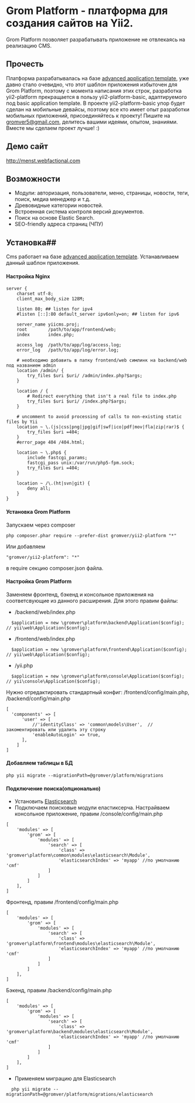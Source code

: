 # Grom Platform - платформа для создания сайтов на Yii2.

Grom Platform позволяет разрабатывать приложение не отвлекаясь на реализацию CMS.

## Прочесть
Платформа разрабатывалась на базе [advanced application template](http://www.yiiframework.com/doc-2.0/guide-tutorial-advanced-app.html), уже давно стало очевидно, что этот шаблон приложения избыточен для Grom Platform, поэтому с момента написания этих строк, разработка yii2-platform прекращается в пользу yii2-platform-basic, адаптируемого под basic application template. В проекте yii2-platform-basic упор будет сделан на мобильные девайсы, поэтому все кто имеет опыт разработки мобильных приложений, присоединяйтесь к проекту! Пишите на gromver5@gmail.com, делитесь вашими идеями, опытом, знаниями. Вместе мы сделаем проект лучше! :)

## Демо сайт
http://menst.webfactional.com

## Возможности

* Модули: авторизация, пользователи, меню, страницы, новости, теги, поиск, медиа менеджер и т.д.
* Древовидные категории новостей.
* Встроенная система контроля версий документов.
* Поиск на основе Elastic Search.
* SEO-friendly адреса страниц (ЧПУ)

## Установка##

Cms работает на базе [advanced application template](http://www.yiiframework.com/doc-2.0/guide-tutorial-advanced-app.html). Устанавливаем данный шаблон приложения.

#### Настройка Nginx
```nginx
server {
    charset utf-8;
    client_max_body_size 128M;

    listen 80; ## listen for ipv4
    #listen [::]:80 default_server ipv6only=on; ## listen for ipv6

    server_name yiicms.proj;
    root        /path/to/app/frontend/web;
    index       index.php;

    access_log  /path/to/app/log/access.log;
    error_log   /path/to/app/log/error.log;

    # необходимо добавить в папку frontend/web симлинк на backend/web под названием admin
	location /admin/ {
        try_files $uri $uri/ /admin/index.php?$args;
    }

    location / {
		# Redirect everything that isn't a real file to index.php
        try_files $uri $uri/ /index.php?$args;
    }

    # uncomment to avoid processing of calls to non-existing static files by Yii
    location ~ \.(js|css|png|jpg|gif|swf|ico|pdf|mov|fla|zip|rar)$ {
        try_files $uri =404;
    }
    #error_page 404 /404.html;

	location ~ \.php$ {
        include fastcgi_params;
        fastcgi_pass unix:/var/run/php5-fpm.sock;
        try_files $uri =404;
    }

    location ~ /\.(ht|svn|git) {
        deny all;
    }
}
```

#### Установка Grom Platform
Запускаем через composer

    php composer.phar require --prefer-dist gromver/yii2-platform "*"
    
Или добавляем  

    "gromver/yii2-platform": "*"
    
в require секцию composer.json файла.

#### Настройка Grom Platform
Заменяем фронтенд, бэкенд и консольное приложения на соответсвующие из данного расширения. Для этого правим файлы:

* /backend/web/index.php
```
  $application = new \gromver\platform\backend\Application($config); // yii\web\Application($config);
```
* /frontend/web/index.php   
```
  $application = new \gromver\platform\frontend\Application($config); // yii\web\Application($config);
```
* /yii.php
```
  $application = new \gromver\platform\console\Application($config); // yii\console\Application($config);
```

Нужно отредактировать стандартный конфиг: /frontend/config/main.php, /backend/config/main.php

``` 
[
  'components' => [
      'user' => [
          //'identityClass' => 'common\models\User',  //закоментировать или удалить эту строку
          'enableAutoLogin' => true,
      ],
    ]
]
```
#### Добавляем таблицы в БД

    php yii migrate --migrationPath=@gromver/platform/migrations

#### Подключение поиска(опционально)
* Установить [Elasticsearch](http://www.elasticsearch.org/guide/en/elasticsearch/reference/current/_installation.html)
* Подключаем поисковые модули еластиксерча. Настрайваем консольное приложение, правим /console/config/main.php
```
[
    'modules' => [
        'grom' => [
            'modules' => [
                'search' => [
                    'class' => 'gromver\platform\common\modules\elasticsearch\Module',
                    'elasticsearchIndex' => 'myapp'	//по умолчанию 'cmf'
                ]
            ]
        ]
    ],
]
```
Фронтенд, правим /frontend/config/main.php
```
[
    'modules' => [
        'grom' => [
            'modules' => [
                'search' => [
                    'class' => 'gromver\platform\frontend\modules\elasticsearch\Module',
                    'elasticsearchIndex' => 'myapp'	//по умолчанию 'cmf'
                ]
            ]
        ]
    ],
]
```
Бэкенд, правим /backend/config/main.php
```
[
    'modules' => [
        'grom' => [
            'modules' => [
                'search' => [
                    'class' => 'gromver\platform\backend\modules\elasticsearch\Module',
                    'elasticsearchIndex' => 'myapp'	//по умолчанию 'cmf'
                ]
            ]
        ]
    ],
]
```
* Применяем миграцию для Elasticsearch
```
  php yii migrate --migrationPath=@gromver/platform/migrations/elasticsearch
```

